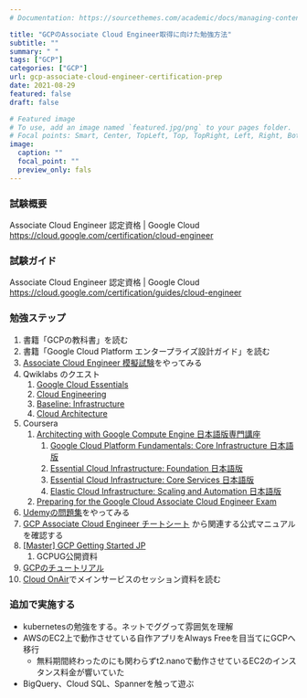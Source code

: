 ```yaml
---
# Documentation: https://sourcethemes.com/academic/docs/managing-content/

title: "GCPのAssociate Cloud Engineer取得に向けた勉強方法"
subtitle: ""
summary: " "
tags: ["GCP"]
categories: ["GCP"]
url: gcp-associate-cloud-engineer-certification-prep
date: 2021-08-29
featured: false
draft: false

# Featured image
# To use, add an image named `featured.jpg/png` to your pages folder.
# Focal points: Smart, Center, TopLeft, Top, TopRight, Left, Right, BottomLeft, Bottom, BottomRight.
image:
  caption: ""
  focal_point: ""
  preview_only: fals
---
```




### 試験概要

Associate Cloud Engineer 認定資格  | Google Cloud https://cloud.google.com/certification/cloud-engineer

### 試験ガイド

Associate Cloud Engineer 認定資格  | Google Cloud https://cloud.google.com/certification/guides/cloud-engineer

### 勉強ステップ

1. 書籍「GCPの教科書」を読む
2. 書籍「Google Cloud Platform エンタープライズ設計ガイド」を読む
3. [Associate Cloud Engineer 模擬試験](https://cloud.google.com/certification/practice-exam/cloud-engineer?hl=ja)をやってみる
4. Qwiklabs のクエスト
   1. [Google Cloud Essentials](https://google.qwiklabs.com/quests/23?locale=ja)
   2. [Cloud Engineering](https://google.qwiklabs.com/quests/66?locale=ja)
   3. [Baseline: Infrastructure](https://www.qwiklabs.com/quests/33)
   4. [Cloud Architecture](https://www.qwiklabs.com/quests/24)
5. Coursera 
   1. [Architecting with Google Compute Engine 日本語版専門講座](https://www.coursera.org/specializations/gcp-architecture-jp)
      1. [Google Cloud Platform Fundamentals: Core Infrastructure 日本語版](https://ja.coursera.org/learn/gcp-fundamentals-jp)
      2. [Essential Cloud Infrastructure: Foundation 日本語版](https://ja.coursera.org/learn/gcp-infrastructure-foundation-jp)
      3. [Essential Cloud Infrastructure: Core Services 日本語版](https://ja.coursera.org/learn/gcp-infrastructure-core-services-jp)
      4. [Elastic Cloud Infrastructure: Scaling and Automation 日本語版](https://ja.coursera.org/learn/gcp-infrastructure-scaling-automation-jp)
   2. [Preparing for the Google Cloud Associate Cloud Engineer Exam](https://www.coursera.org/learn/preparing-cloud-associate-cloud-engineer-exam)
6. [Udemyの問題集](https://www.udemy.com/course/gcp-ace-mogi/)をやってみる
7. [GCP Associate Cloud Engineer チートシート](https://qiita.com/kyo2bay/items/b9d1e5f2511c90b94c92) から関連する公式マニュアルを確認する
8. [[Master] GCP Getting Started JP](https://docs.google.com/presentation/d/1LPBAnXSncyKCFDKC1KgDrTFYoWmx2DD9otfID-6t6Fk/edit#slide=id.g13fafae4_097)
   1. GCPUG公開資料
9. [GCPのチュートリアル](https://cloud.google.com/compute/docs/tutorials)
10. [Cloud OnAir](https://cloudonair.withgoogle.com/events/japan)でメインサービスのセッション資料を読む

### 追加で実施する

- kubernetesの勉強をする。ネットでググって雰囲気を理解
- AWSのEC2上で動作させている自作アプリをAlways Freeを目当てにGCPへ移行
  - 無料期間終わったのにも関わらずt2.nanoで動作させているEC2のインスタンス料金が響いていた
- BigQuery、Cloud SQL、Spannerを触って遊ぶ

